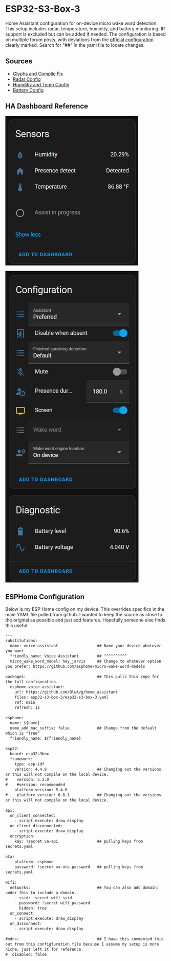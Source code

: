 # ESP32-S3-Box-3
Home Assistant configuration for on-device micro wake word detection. This setup includes radar, temperature, humidity, and battery monitoring. IR support is excluded but can be added if needed. The configuration is based on multiple forum posts, with deviations from the [official configuration](https://github.com/esphome/wake-word-voice-assistants/blob/main/esp32-s3-box-3/esp32-s3-box-3.yaml) clearly marked. Search for "##" in the yaml file to locate changes.

## Sources
- [Glyphs and Compile Fix](https://community.home-assistant.io/t/compiling-esp32-s3-box-3-fails-and-gives-failed-config-font-is-missing-791-glyphs/797536/28)
- [Radar Config](https://github.com/esphome/feature-requests/issues/2475#issuecomment-1879449021)
- [Humditiy and Temp Config](https://community.home-assistant.io/t/esp32-s3-box3/638287/106)
- [Battery Config](https://community.home-assistant.io/t/esp32-s3-box3/638287/110?page=6)

## HA Dashboard Reference

![Sensor](/esp32-s3-box-3/Sensors.png)

![Config and Diagnostics](/esp32-s3-box-3/Config&Diagnostics.png)

## ESPHome Configuration
Below is my ESP Home config on my device. This overrides specifics in the main YAML file pulled from github. I wanted to keep the source as close to the original as possible and just add features. Hopefully someone else finds this useful.

```
---
substitutions:
  name: voice-assistant                 ## Name your device whatever you want
  friendly_name: Voice Assistant        ## ^^^^^^^^^^
  micro_wake_word_model: hey_jarvis     ## Change to whatever option you prefer: https://github.com/esphome/micro-wake-word-models 

packages:                               ## This pulls this repo for the full configuration.
  esphome.voice-assistant:
    url: https://github.com/BlwAvg/home_assistant
    files: esp32-s3-box-3/esp32-s3-box-3.yaml
    ref: main
    refresh: 1s

esphome:
  name: ${name}
  name_add_mac_suffix: false            ## Change from the default which is "true"
  friendly_name: ${friendly_name}

esp32:
  board: esp32s3box
  framework:
    type: esp-idf
    version: 4.4.8                      ## Changing out the versions or this will not compile on the local device.
#    version: 5.3.0
#    #version: recommended
    platform_version: 5.4.0
#    platform_version: 6.8.1            ## Changing out the versions or this will not compile on the local device.

api:
  on_client_connected:
    - script.execute: draw_display
  on_client_disconnected:
    - script.execute: draw_display
  encryption:
    key: !secret va-api                 ## pulling keys from secrets.yaml

ota:
  - platform: esphome
    password: !secret va-ota-password   ## pulling keys from secrets.yaml

wifi:
  networks:                             ## You can also add domain: under this to include a domain.
    - ssid: !secret wifi_ssid
      password: !secret wifi_password
      hidden: true
  on_connect:
    - script.execute: draw_display
  on_disconnect:
    - script.execute: draw_display

#mdns:                                  ## I have this commented this out from this configfuration file because I assume my setup is more niche, just left it for reference.
#  disabled: false
```
